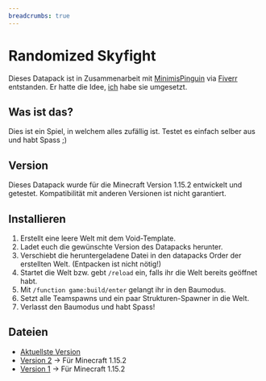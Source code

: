 ```yaml
---
breadcrumbs: true
---
```


# Randomized Skyfight

Dieses Datapack ist in Zusammenarbeit mit [MinimisPinguin](https://twitter.com/MinimisPinguin) via [Fiverr](https://www.fiverr.com/rafaelurben/make-you-a-minecraft-datapack) entstanden.
Er hatte die Idee, [ich](https://fiverr.com/rafaelurben) habe sie umgesetzt.

## Was ist das?

Dies ist ein Spiel, in welchem alles zufällig ist. Testet es einfach selber aus und habt Spass ;)

## Version

Dieses Datapack wurde für die Minecraft Version 1.15.2 entwickelt und getestet. Kompatibilität mit anderen Versionen ist nicht garantiert.

## Installieren

1.  Erstellt eine leere Welt mit dem Void-Template.
2.  Ladet euch die gewünschte Version des Datapacks herunter.
3.  Verschiebt die heruntergeladene Datei in den datapacks Order der erstellten Welt. (Entpacken ist nicht nötig!)
4.  Startet die Welt bzw. gebt `/reload` ein, falls ihr die Welt bereits geöffnet habt.
5.  Mit `/function game:build/enter` gelangt ihr in den Baumodus.
6.  Setzt alle Teamspawns und ein paar Strukturen-Spawner in die Welt.
7.  Verlasst den Baumodus und habt Spass!

## Dateien

-   [Aktuellste Version](https://github.com/rafaelurben/mc-randomizedskyfight/raw/master/downloads/randomizedskyfight-v2.zip)
-   [Version 2](https://github.com/rafaelurben/mc-randomizedskyfight/raw/master/downloads/randomizedskyfight-v2.zip) -> Für Minecraft 1.15.2
-   [Version 1](https://github.com/rafaelurben/mc-randomizedskyfight/raw/master/downloads/randomizedskyfight-v1.zip) -> Für Minecraft 1.15.2
